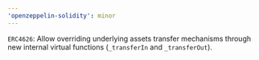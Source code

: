 ```yaml
---
'openzeppelin-solidity': minor
---
```


`ERC4626`: Allow overriding underlying assets transfer mechanisms through new internal virtual functions (`_transferIn` and `_transferOut`).
